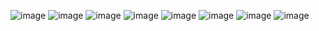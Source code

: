 ![image](https://img.shields.io/badge/C-00599C?style=for-the-badge&logo=c&logoColor=white)
![image](https://img.shields.io/badge/C%2B%2B-00599C?style=for-the-badge&logo=c%2B%2B&logoColor=white)
![image](https://img.shields.io/badge/C%23-00599C?style=for-the-badge&logo=csharp&logoColor=white)
![image](https://img.shields.io/badge/Dart-00599C?style=for-the-badge&logo=dart&logoColor=white)
![image](https://img.shields.io/badge/Java-00599C?style=for-the-badge&logo=openjdk&logoColor=white)
![image](https://img.shields.io/badge/JavaScript-00599C?style=for-the-badge&logo=javascript&logoColor=white)
![image](https://img.shields.io/badge/PHP-00599C?style=for-the-badge&logo=php&logoColor=white)
![image](https://img.shields.io/badge/Python-00599C?style=for-the-badge&logo=python&logoColor=white)
<!--![image](https://img.shields.io/badge/Flutter-00599C?style=for-the-badge&logo=flutter&logoColor=white) -->
<!--
**miguelvillamateos/miguelvillamateos** is a ✨ _special_ ✨ repository because its `README.md` (this file) appears on your GitHub profile.

Here are some ideas to get you started:

- 🔭 I’m currently working on ...
- 🌱 I’m currently learning ...
- 👯 I’m looking to collaborate on ...
- 🤔 I’m looking for help with ...
- 💬 Ask me about ...
- 📫 How to reach me: ...
- 😄 Pronouns: ...
- ⚡ Fun fact: ...
-->
